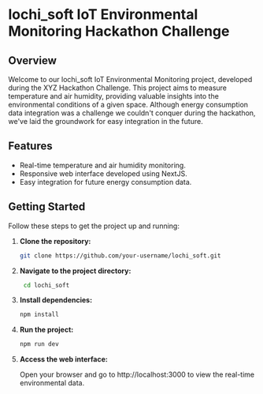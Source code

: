 # lochi_soft IoT Environmental Monitoring Hackathon Challenge

## Overview

Welcome to our lochi_soft IoT Environmental Monitoring project, developed during the XYZ Hackathon Challenge. This project aims to measure temperature and air humidity, providing valuable insights into the environmental conditions of a given space. Although energy consumption data integration was a challenge we couldn't conquer during the hackathon, we've laid the groundwork for easy integration in the future.

## Features

- Real-time temperature and air humidity monitoring.
- Responsive web interface developed using NextJS.
- Easy integration for future energy consumption data.

## Getting Started

Follow these steps to get the project up and running:

1. **Clone the repository:**

   ```bash
   git clone https://github.com/your-username/lochi_soft.git
   ```

2. **Navigate to the project directory:**

   ```bash
    cd lochi_soft
   ```

3. **Install dependencies:**

   ```bash
   npm install
   ```

4. **Run the project:**

   ```bash
   npm run dev
   ```

5. **Access the web interface:**

   Open your browser and go to http://localhost:3000 to view the real-time environmental data.
